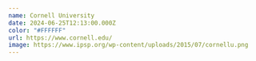 ```yaml
---
name: Cornell University
date: 2024-06-25T12:13:00.000Z
color: "#FFFFFF"
url: https://www.cornell.edu/
image: https://www.ipsp.org/wp-content/uploads/2015/07/cornellu.png
---
```

